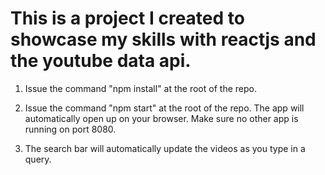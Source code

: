 # This is a project I created to showcase my skills with reactjs and the youtube data api.

1. Issue the command "npm install" at the root of the repo. 

2. Issue the command "npm start" at the root of the repo. The app
will automatically open up on your browser. Make sure no other app is 
running on port 8080.

3. The search bar will automatically update the videos as you type
in a query. 
